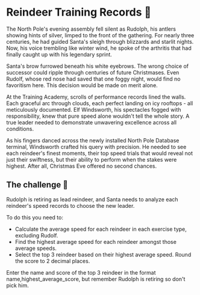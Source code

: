 # Reindeer Training Records 🦌
The North Pole's evening assembly fell silent as Rudolph, his antlers showing hints of silver, limped to the front of the gathering. For nearly three centuries, he had guided Santa's sleigh through blizzards and starlit nights. Now, his voice trembling like winter wind, he spoke of the arthritis that had finally caught up with his legendary sprint.

Santa's brow furrowed beneath his white eyebrows. The wrong choice of successor could ripple through centuries of future Christmases. Even Rudolf, whose red nose had saved that one foggy night, would find no favoritism here. This decision would be made on merit alone.

At the Training Academy, scrolls of performance records lined the walls. Each graceful arc through clouds, each perfect landing on icy rooftops - all meticulously documented. Elf Windsworth, his spectacles fogged with responsibility, knew that pure speed alone wouldn't tell the whole story. A true leader needed to demonstrate unwavering excellence across all conditions.

As his fingers danced across the newly installed North Pole Database terminal, Windsworth crafted his query with precision. He needed to see each reindeer's finest moments, their top speed trials that would reveal not just their swiftness, but their ability to perform when the stakes were highest. After all, Christmas Eve offered no second chances.

## The challenge 🎁
Rudolph is retiring as lead reindeer, and Santa needs to analyze each reindeer's speed records to choose the new leader.

To do this you need to:

* Calculate the average speed for each reindeer in each exercise type, excluding Rudolf.
* Find the highest average speed for each reindeer amongst those average speeds.
* Select the top 3 reindeer based on their highest average speed. Round the score to 2 decimal places.

Enter the name and score of the top 3 reindeer in the format name,highest_average_score, but remember Rudolph is retiring so don't pick him.